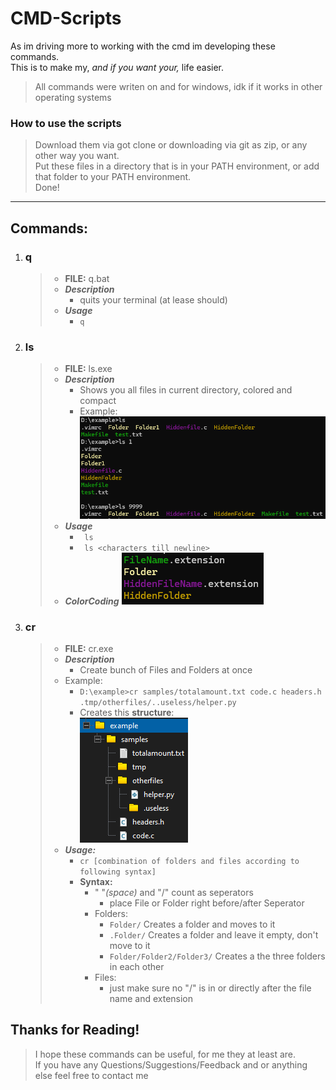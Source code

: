 # CMD-Scripts
As im driving more to working with the cmd im developing these commands.  
This is to make my, *and if you want your,*  life easier.
> All commands were writen on and for windows, idk if it works in other operating systems

### How to use the scripts
>Download them via got clone or downloading via git as zip, or any other way you want.  
>Put these files in a directory that is in your PATH environment, or add that folder to your PATH environment.  
>Done!
  
---
## Commands:
1. ### q
    > * **FILE:** q.bat  
    > * ***Description***  
    >   * quits your terminal (at lease should)
    > * ***Usage***  
    >      * ``` q ```
2. ### ls
    >* **FILE:** ls.exe
    >* ***Description***  
    >   * Shows you all files in current directory, colored and compact
    >   * Example:  
    >       ![ls-command-example](https://raw.githubusercontent.com/Delici0u-s/cmd-Scripts/refs/heads/master/Show_Example_Files_Github/OtherFiles/ls_Example.png)
    >* ***Usage***
    >   * ``` ls```
    >   * ``` ls <characters till newline>```
    >* ***ColorCoding***
    >     ![ls-command-example](https://raw.githubusercontent.com/Delici0u-s/cmd-Scripts/refs/heads/master/Show_Example_Files_Github/OtherFiles/ColorCoding.png)
3. ### cr
    > * **FILE:** cr.exe
    > * ***Description***  
    >   * Create bunch of Files and Folders at once
    > * Example:  
    >    * ``` D:\example>cr samples/totalamount.txt code.c headers.h .tmp/otherfiles/..useless/helper.py ```  
    >    * Creates this **structure**:  
    >       ![ls-command-example](https://github.com/Delici0u-s/cmd-Scripts/blob/master/Show_Example_Files_Github/OtherFiles/crExample.png?raw=true)
    > * ***Usage:***
    >   * ``` cr [combination of folders and files according to following syntax] ```
    >   * **Syntax:**
    >       * " "*(space)* and "/" count as seperators
    >           * place File or Folder right before/after Seperator
    >       * Folders:
    >           * ```Folder/``` Creates a folder and moves to it
    >           * ```.Folder/``` Creates a folder and leave it empty, don't move to it
    >           * ```Folder/Folder2/Folder3/``` Creates a the three folders in each other
    >       * Files:
    >           * just make sure no "/" is in or directly after the file name and extension

## Thanks for Reading!
> I hope these commands can be useful, for me they at least are.  
> If you have any Questions/Suggestions/Feedback and or anything else feel free to contact me
